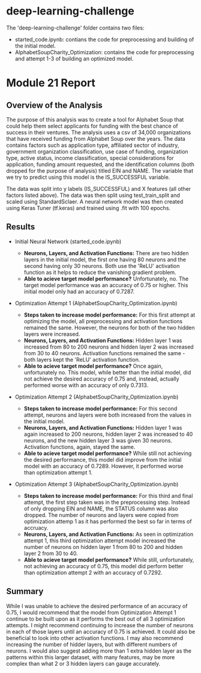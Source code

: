 # deep-learning-challenge
The 'deep-learning-challenge' folder contains two files:
* started_code.ipynb: contians the code for preprocessing and building of the initial model.
* AlphabetSoupCharity_Optimization: contains the code for preprocessing and attempt 1-3 of building an optimized model.


# Module 21 Report

## Overview of the Analysis
The purpose of this analysis was to create a tool for Alphabet Soup that could help them select applicants for funding with the best chance of success in their ventures. The analysis uses a csv of 34,000 organizations that have received funding from Alphabet Soup over the years. The data contains factors such as application type, affiliated sector of industry, government organization classification, use case of funding, organization type, active status, income classification, special considerations for application, funding amount requested, and the identification columns (both dropped for the purpose of analysis) titled EIN and NAME. The variable that we try to predict using this model is the IS_SUCCESSFUL variable.

The data was split into y labels (IS_SUCCESSFUL) and X features (all other factors listed above). The data was then split using test_train_split and scaled using StandardSclaer. A neural network model was then created using Keras Tuner (tf.keras) and trained using .fit with 100 epochs.

## Results
* Initial Neural Network (started_code.ipynb)
  * **Neurons, Layers, and Activation Functions:** There are two hidden layers in the initial model, the first one having 80 neurons and the second having only 30 neurons. Both use the 'ReLU' activation function as it helps to reduce the vanishing gradient problem.
  * **Able to acieve target model performance?** Unfortunately, no. The target model performance was an accuracy of 0.75 or higher. This initial model only had an accuracy of 0.7287.

* Optimization Attempt 1 (AlphabetSoupCharity_Optimization.ipynb)
  * **Steps taken to increase model performance:** For this first attempt at optimizing the model, all preprocessing and activation functions remained the same. However, the neurons for both of the two hidden layers were increased.
  * **Neurons, Layers, and Activation Functions:** Hidden layer 1 was increased from 80 to 200 neurons and hidden layer 2 was increased from 30 to 40 neurons. Activation functions remained the same - both layers kept the 'ReLU' activation function.
  * **Able to acieve target model performance?** Once again, unfortunately no. This model, while better than the initial model, did not achieve the desired accuracy of 0.75 and, instead, actually performed worse with an accuracy of only 0.7313.

* Optimization Attempt 2 (AlphabetSoupCharity_Optimization.ipynb)
  * **Steps taken to increase model performance:** For this second attempt, neurons and layers were both increased from the values in the initial model.
  * **Neurons, Layers, and Activation Functions:** Hidden layer 1 was again increased to 200 neurons, hidden layer 2 was increased to 40 neurons, and the new hidden layer 3 was given 30 neurons. Activation functions, again, stayed the same.
  * **Able to acieve target model performance?** While still not achieving the desired performance, this model did improve from the initial model with an accuracy of 0.7289. However, it performed worse than optimization attempt 1.
  
* Optimization Attempt 3 (AlphabetSoupCharity_Optimization.ipynb)
  * **Steps taken to increase model performance:** For this third and final attempt, the first step taken was in the preprocessing step. Instead of only dropping EIN and NAME, the STATUS column was also dropped. The number of neurons and layers were copied from optimization attemp 1 as it has performed the best so far in terms of accruacy.
  * **Neurons, Layers, and Activation Functions:** As seen in optimization attempt 1, this third optimization attempt model increased the number of neurons on hidden layer 1 from 80 to 200 and hidden layer 2 from 30 to 40.
  * **Able to acieve target model performance?** While still, unfortunately, not achieving an accuracy of 0.75, this model did perform better than optimization attempt 2 with an accuracy of 0.7292.

## Summary
While I was unable to achieve the desired performance of an accuracy of 0.75, I would recommend that the model from Optimization Attempt 1 continue to be built upon as it performs the best out of all 3 optimization attempts. I might recommend continuing to increase the number of neurons in each of those layers until an accuracy of 0.75 is achieved. It could also be beneficial to look into other activation functions. I may also recommend increasing the number of hidder layers, but with different numbers of neurons. I would also suggest adding more than 1 extra hidden layer as the patterns within this larger dataset, with many features, may be more complex than what 2 or 3 hidden layers can gauge accurately.
